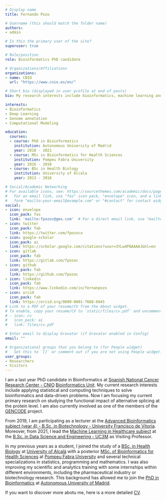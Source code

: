 ```yaml
---
# Display name
title: Fernando Pozo

# Username (this should match the folder name)
authors:
- admin

# Is this the primary user of the site?
superuser: true

# Role/position
role: Bioinformatics PhD candidate

# Organizations/Affiliations
organizations:
- name: CNIO
  url: "https://www.cnio.es/en/"

# Short bio (displayed in user profile at end of posts)
bio: My research interests include bioinformatics, machine learning and genome annotation.

interests:
- Bioinformatics
- Deep Learning
- Genome annotation
- Computational Modeling

education:
  courses:
  - course: PhD in Bioinformatics
    institution: Autonomous University of Madrid
    year: 2018 - 2021
  - course: MSc in Bioinformatics for Health Sciences
    institution: Pompeu Fabra University
    year: 2016 - 2018
  - course: BSc in Health Biology
    institution: University of Alcala
    year: 2013 - 2016

# Social/Academic Networking
# For available icons, see: https://sourcethemes.com/academic/docs/page-builder/#icons
#   For an email link, use "fas" icon pack, "envelope" icon, and a link in the
#   form "mailto:your-email@example.com" or "#contact" for contact widget.
social:
- icon: envelope
  icon_pack: fas
  link: 'mailto:fpozoc@gmx.com'  # For a direct email link, use "mailto:test@example.org".
- icon: twitter
  icon_pack: fab
  link: https://twitter.com/fpozoca
- icon: google-scholar
  icon_pack: ai
  link: https://scholar.google.com/citations?user=3YLw4PQAAAAJ&hl=en
- icon: gitlab
  icon_pack: fab
  link: https://gitlab.com/fpozoc
- icon: github
  icon_pack: fab
  link: https://github.com/fpozoc
- icon: linkedin
  icon_pack: fab
  link: https://www.linkedin.com/in/fernanpozo
- icon: orcid
  icon_pack: fab
  link: https://orcid.org/0000-0001-7688-6045
# Link to a PDF of your resume/CV from the About widget.
# To enable, copy your resume/CV to `static/files/cv.pdf` and uncomment the lines below.
# - icon: cv
#   icon_pack: ai
#   link: files/cv.pdf

# Enter email to display Gravatar (if Gravatar enabled in Config)
email: ""

# Organizational groups that you belong to (for People widget)
#   Set this to `[]` or comment out if you are not using People widget.
user_groups:
- Researchers
- Visitors
---
```


I am a last year PhD candidate in Bioinformatics at [Spanish National Cancer Research Center - CNIO](https://www.cnio.es/en/) [Bioinformatics Unit](https://bioinformatics.cnio.es/). My current research interests include applying statistical and computing techniques to solve bioinformatics and data-driven problems. Now I am focusing my current primary research on studying the functional impact of alternative splicing at the protein level. I am also currently involved as one of the members of the [GENCODE](https://www.gencodegenes.org/) project.

From 2019, I am participating as a lecturer at the [Advanced Bioinformatics subject (year 4) - B.Sc. in Biotechnology - University Francisco de Vitoria](http://www.ufvinternational.com/en/students-studying-at-ufv/international-student-handbook/biotechnology/). Moreover, from 2021, I lead the [Machine Learning in Healthcare subject](https://aplicaciones.uc3m.es/cpa/generaFicha?&est=350&plan=392&asig=16803&idioma=2) at the [B.Sc. in Data Science and Engineering - UC3M](https://www.uc3m.es/bachelor-degree/data-science) as Visiting Professor.

In my previous years as a student, I joined the study of a [BSc. in Health Biology](https://www.uah.es/en/estudios/estudios-oficiales/Degree-in-Health-Biology/) at [University of Alcalá](https://www.uah.es/en/) with a posterior [MSc. of Bioinformatics for Health Sciences](https://www.upf.edu/web/bioinformatics) at [Pompeu Fabra University](https://www.upf.edu/en/) and several technical specializations in statistics, programming and mathematics. I was also improving my scientific and analytics training with some internships within different environments, including the pharmaceutical industry or biotechnology research. This background has allowed me to join the [PhD in Bioinformatics](http://ciencias.biomol.uam.es/info_PHD) at [Autonomous University of Madrid](https://www.uam.es/UAM/01-Autonomous-University-of-Madrid/1242688768755.htm?pid=1242688610441&title=Autonomous%20University%20of%20Madrid,%20Spain%20(Lead)).

If you want to discover more abotu me, here is a more detailed [CV](https://raw.githubusercontent.com/fpozoc/website/master/static/media/docs/pozo_fernando_cv.pdf).

<!--- Some extra details are filled in my [CV](link) --->